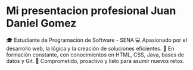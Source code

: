 # Mi presentacion profesional Juan Daniel Gomez
🎓 Estudiante de Programación de Software - SENA 
💻 Apasionado por el desarrollo web, la lógica y la creación de soluciones eficientes. 
🧠 En formación constante, con conocimientos en HTML, CSS, Java, bases de datos y Git. 
🚀 Comprometido, proactivo y listo para asumir nuevos retos.
